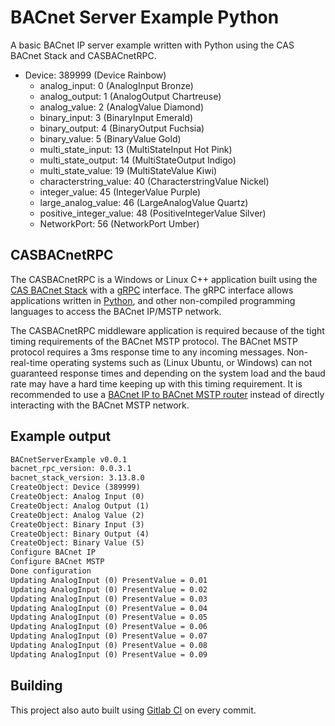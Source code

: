 # BACnet Server Example Python

A basic BACnet IP server example written with Python using the CAS BACnet Stack and CASBACnetRPC.

- Device: 389999 (Device Rainbow)
  - analog_input: 0 (AnalogInput Bronze)
  - analog_output: 1 (AnalogOutput Chartreuse)
  - analog_value: 2 (AnalogValue Diamond)
  - binary_input: 3 (BinaryInput Emerald)
  - binary_output: 4 (BinaryOutput Fuchsia)
  - binary_value: 5 (BinaryValue Gold)
  - multi_state_input: 13 (MultiStateInput Hot Pink)
  - multi_state_output: 14 (MultiStateOutput Indigo)
  - multi_state_value: 19 (MultiStateValue Kiwi)
  - characterstring_value: 40 (CharacterstringValue Nickel)
  - integer_value: 45 (IntegerValue Purple)
  - large_analog_value: 46 (LargeAnalogValue Quartz)
  - positive_integer_value: 48 (PositiveIntegerValue Silver)
  - NetworkPort: 56 (NetworkPort Umber)

## CASBACnetRPC

The CASBACnetRPC is a Windows or Linux C++ application built using the [CAS BACnet Stack](https://www.bacnetstack.com/) with a [gRPC](https://grpc.io/) interface. The gRPC interface allows applications written in [Python](https://www.python.org/), and other non-compiled programming languages to access the BACnet IP/MSTP network.

The CASBACnetRPC middleware application is required because of the tight timing requirements of the BACnet MSTP protocol. The BACnet MSTP protocol requires a 3ms response time to any incoming messages. Non-real-time operating systems such as (Linux Ubuntu, or Windows) can not guaranteed response times and depending on the system load and the baud rate may have a hard time keeping up with this timing requirement. It is recommended to use a [BACnet IP to BACnet MSTP router](https://store.chipkin.com/products/bacnet-ip-to-bacnet-mstp-quickserver-gateway) instead of directly interacting with the BACnet MSTP network.

## Example output

```txt
BACnetServerExample v0.0.1
bacnet_rpc_version: 0.0.3.1
bacnet_stack_version: 3.13.8.0
CreateObject: Device (389999)
CreateObject: Analog Input (0)
CreateObject: Analog Output (1)
CreateObject: Analog Value (2)
CreateObject: Binary Input (3)
CreateObject: Binary Output (4)
CreateObject: Binary Value (5)
Configure BACnet IP
Configure BACnet MSTP
Done configuration
Updating AnalogInput (0) PresentValue = 0.01
Updating AnalogInput (0) PresentValue = 0.02
Updating AnalogInput (0) PresentValue = 0.03
Updating AnalogInput (0) PresentValue = 0.04
Updating AnalogInput (0) PresentValue = 0.05
Updating AnalogInput (0) PresentValue = 0.06
Updating AnalogInput (0) PresentValue = 0.07
Updating AnalogInput (0) PresentValue = 0.08
Updating AnalogInput (0) PresentValue = 0.09
```

## Building

This project also auto built using [Gitlab CI](https://docs.gitlab.com/ee/ci/) on every commit.
